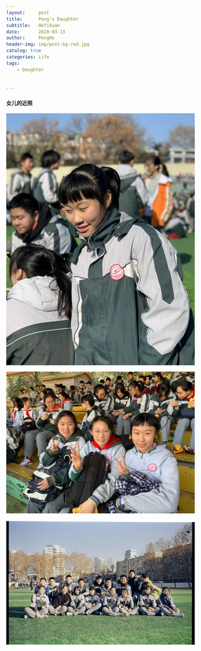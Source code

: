 ```yaml
---
layout:     post
title:      Peng's Daughter
subtitle:   HeYiXuan
date:       2020-03-13
author:     PengHe
header-img: img/post-bg-rwd.jpg
catalog: true
categories: Life
tags:
    - Daughter  


---
```


#### 女儿的近照

![](/img/post-daughter-1.jpg)

![](/img/post-daughter-2.jpg)

![](/img/post-daughter-3.jpg)


